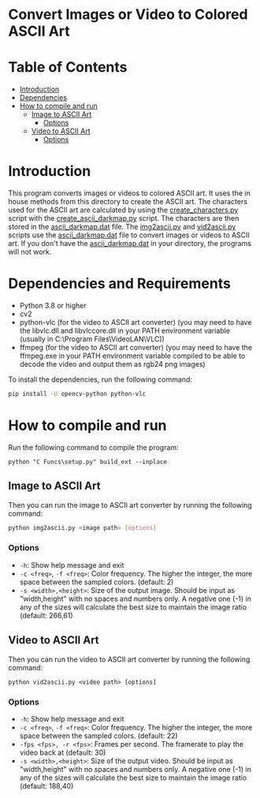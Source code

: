 # Convert Images or Video to Colored ASCII Art

# Table of Contents
- [Introduction](#introduction)
- [Dependencies](#dependencies)
- [How to compile and run](#how-to-compile-and-run)
  - [Image to ASCII Art](#image-to-ascii-art)
    - [Options](#options)
  - [Video to ASCII Art](#video-to-ascii-art)
    - [Options](#options-1)


# Introduction
This program converts images or videos to colored ASCII art. It uses the in house methods from this directory to create the ASCII art. The characters used for the ASCII art are calculated by using the [create_characters.py](create_characters.py) script with the [create_ascii_darkmap.py](create_ascii_darkmap.py) script. The characters are then stored in the [ascii_darkmap.dat](ascii_darkmap.dat) file. The [img2ascii.py](img2ascii.py) and [vid2ascii.py](vid2ascii.py) scripts use the [ascii_darkmap.dat](ascii_darkmap.dat) file to convert images or videos to ASCII art. If you don't have the [ascii_darkmap.dat](ascii_darkmap.dat) in your directory, the programs will not work.

# Dependencies and Requirements
- Python 3.8 or higher
- cv2
- python-vlc (for the video to ASCII art converter) (you may need to have the libvlc.dll and libvlccore.dll in your PATH environment variable (usually in C:\Program Files\VideoLAN\VLC))
- ffmpeg (for the video to ASCII art converter) (you may need to have the ffmpeg.exe in your PATH environment variable compiled to be able to decode the video and output them as rgb24 png images)

To install the dependencies, run the following command:
```bash
pip install -U opencv-python python-vlc
```

# How to compile and run
Run the following command to compile the program:
```
python "C Funcs\setup.py" build_ext --inplace
```

## Image to ASCII Art
Then you can run the image to ASCII art converter by running the following command:
```bash
python img2ascii.py <image path> [options]
```

### Options
- `-h`: Show help message and exit
- `-c <freq>`, `-f <freq>`: Color frequency. The higher the integer, the more space between the sampled colors. (default: 2)
- `-s <width>,<height>`: Size of the output image. Should be input as "width,height" with no spaces and numbers only. A negative one (-1) in any of the sizes will calculate the best size to maintain the image ratio (default: 266,61)

## Video to ASCII Art
Then you can run the video to ASCII art converter by running the following command:
```shell
python vid2ascii.py <video path> [options]
```

### Options
- `-h`: Show help message and exit
- `-c <freq>`, `-f <freq>`: Color frequency. The higher the integer, the more space between the sampled colors. (default: 22)
- `-fps <fps>, -r <fps>`: Frames per second. The framerate to play the video back at (default: 30)
- `-s <width>,<height>`: Size of the output video. Should be input as "width,height" with no spaces and numbers only. A negative one (-1) in any of the sizes will calculate the best size to maintain the image ratio (default: 188,40)